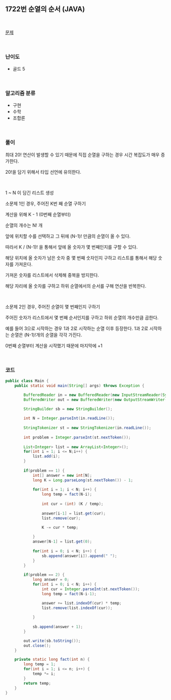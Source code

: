## 1722번 순열의 순서 (JAVA)

<br>

[문제](https://www.acmicpc.net/problem/1722)

<br>

### 난이도

- 골드 5

<br>

### 알고리즘 분류

- 구현
- 수학
- 조합론

<br>

### 풀이

최대 20! 연산이 발생할 수 있기 때문에 직접 순열을 구하는 경우 시간 복잡도가 매우 증가한다.

20!을 담기 위해서 타입 선언에 유의한다.

<br>

1 ~ N 이 담긴 리스트 생성

소문제 1인 경우, 주어진 K번 째 순열 구하기

계산을 위해 K - 1 (0번째 순열부터)

순열의 개수는 N! 개

앞에 위치할 수를 선택하고 그 뒤에 (N-1)! 만큼의 순열이 올 수 있다.

따라서 K / (N-1)! 을 통해서 앞에 올 숫자가 몇 번째인지를 구할 수 있다.

해당 위치에 올 숫자가 남은 숫자 중 몇 번째 숫자인지 구하고 리스트를 통해서 해당 숫자를 가져온다.

가져온 숫자를 리스트에서 삭제해 중복을 방지한다.

해당 자리에 올 숫자를 구하고 하위 순열에서의 순서를 구해 연산을 반복한다.

<br>

소문제 2인 경우, 주어진 순열이 몇 번째인지 구하기

주어진 숫자가 리스트에서 몇 번째 순서인지를 구하고 하위 순열의 개수만큼 곱한다.

예를 들어 3으로 시작하는 경우 1과 2로 시작하는 순열 이후 등장한다. 1과 2로 시작하는 순열은 (N-1)!개의 순열을 각각 가진다.

0번째 순열부터 계산을 시작했기 때문에 마지막에 +1

<br>

### 코드

```java
public class Main {
	public static void main(String[] args) throws Exception {

		BufferedReader in = new BufferedReader(new InputStreamReader(System.in));
		BufferedWriter out = new BufferedWriter(new OutputStreamWriter(System.out));

		StringBuilder sb = new StringBuilder();
		
		int N = Integer.parseInt(in.readLine());
		
		StringTokenizer st = new StringTokenizer(in.readLine());
		
		int problem = Integer.parseInt(st.nextToken());
		
		List<Integer> list = new ArrayList<Integer>();
		for(int i = 1; i <= N;i++) {
			list.add(i);
		}
		
		if(problem == 1) {
			int[] answer = new int[N];
			long K = Long.parseLong(st.nextToken()) - 1;
			
			for(int i = 1; i < N; i++) {
				long temp = fact(N-i);
				
				int cur = (int) (K / temp);
				
				answer[i-1] = list.get(cur);
				list.remove(cur);
				
				K -= cur * temp;

			}
			answer[N-1] = list.get(0);
			
			for(int i = 0; i < N; i++) {
				sb.append(answer[i]).append(" ");
			}
		}
		
		if(problem == 2) {
			long answer = 0;
			for(int i = 0; i < N; i++) {
				int cur = Integer.parseInt(st.nextToken()); 
				long temp = fact(N-i-1);

				answer += list.indexOf(cur) * temp;
				list.remove(list.indexOf(cur));
				
			}
			
			sb.append(answer + 1);
		}

		out.write(sb.toString());
		out.close();
	}

	private static long fact(int n) {
		long temp = 1;
		for(int i = 1; i <= n; i++) {
			temp *= i;
		}
		return temp;
	}
}
```